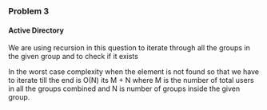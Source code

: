 ### Problem 3
#### Active Directory

We are using recursion in this question to iterate through all the groups in the given group and to check if it exists

In the worst case complexity when the element is not found so that we have to iterate till the end is O(N) its M + N
where M is the number of total users in all the groups combined and N is number of groups inside the given group.